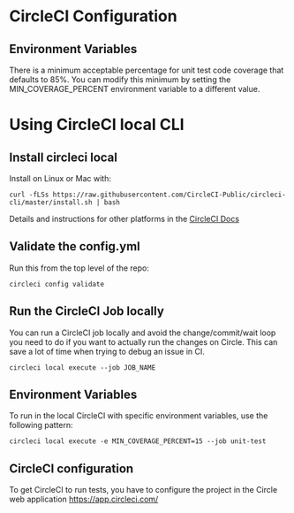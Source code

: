 # CircleCI Configuration
## Environment Variables
There is a minimum acceptable percentage for unit test code coverage that defaults to 85%. 
You can modify this minimum by setting the MIN_COVERAGE_PERCENT environment variable to a 
different value.

# Using CircleCI local CLI

## Install circleci local
Install on Linux or Mac with:
```
curl -fLSs https://raw.githubusercontent.com/CircleCI-Public/circleci-cli/master/install.sh | bash
```

Details and instructions for other platforms in the [CircleCI Docs](https://circleci.com/docs/2.0/local-cli/)

## Validate the config.yml
Run this from the top level of the repo:
```
circleci config validate
```

## Run the CircleCI Job locally
You can run a CircleCI job locally and avoid the change/commit/wait loop you need to
do if you want to actually run the changes on Circle.
This can save a lot of time when trying to debug an issue in CI.
```
circleci local execute --job JOB_NAME
```

##  Environment Variables
To run in the local CircleCI with specific environment variables, use the following pattern:

```
circleci local execute -e MIN_COVERAGE_PERCENT=15 --job unit-test
```

## CircleCI configuration
To get CircleCI to run tests, you have to configure the
project in the Circle web application https://app.circleci.com/
